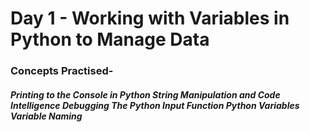 <h1>Day 1 - Working with Variables in Python to Manage Data</h1>
<h3>Concepts Practised-</h3>
<h5>Printing to the Console in Python
String Manipulation and Code Intelligence
Debugging
The Python Input Function
Python Variables
Variable Naming</h5>
